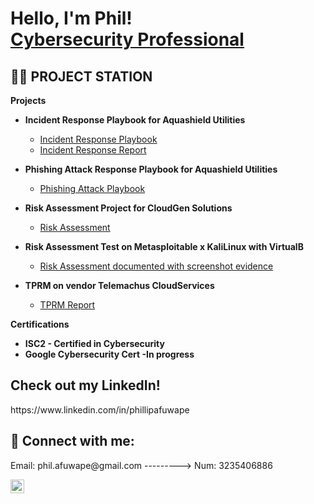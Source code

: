 <h1>Hello, I'm Phil! <br/><a href="https://www.linkedin.com/in/phillipafuwape">Cybersecurity Professional</a></h1>

<h2>👨‍💻 PROJECT STATION </h2>

 <b>Projects</b>
- <b>Incident Response Playbook for Aquashield Utilities</b>
  - [Incident Response Playbook](https://docs.google.com/spreadsheets/d/1HA0Ttiu3PPXXYdwGCRuhqXv3nktYkGx7X9Gfxc0tUjM/edit?usp=sharing)
  - [Incident Response Report](https://docs.google.com/spreadsheets/d/1HA0Ttiu3PPXXYdwGCRuhqXv3nktYkGx7X9Gfxc0tUjM/edit?usp=sharing)
- <b>Phishing Attack Response Playbook for  Aquashield Utilities </b>
  - [Phishing Attack Playbook](https://docs.google.com/spreadsheets/d/1XlJKVuStoujkLpREekX9Y__ZaLZq56ab_Ym5-PBFRjo/edit?usp=sharing)
  
    
- <b>Risk Assessment Project for CloudGen Solutions</b>
  - [Risk Assessment](https://docs.google.com/spreadsheets/d/1XlJKVuStoujkLpREekX9Y__ZaLZq56ab_Ym5-PBFRjo/edit?usp=sharing)
 
- <b>Risk Assessment Test on Metasploitable x KaliLinux with VirtualB </b>
  - [Risk Assessment documented with screenshot evidence](https://docs.google.com/spreadsheets/d/1wRaHV_v_BciwgdR4RwXHJ415VLV9R49LGn_cGN4wmng/edit?usp=sharing)
 
- <b>TPRM on vendor Telemachus CloudServices</b>
  - [TPRM Report](https://docs.google.com/document/d/1SjItRv4jofvFL1U3pqhsKAO_uK5aq9Q1ur6crt36et0/edit?usp=sharing)
 
 <b>Certifications</b>
   - <b> ISC2 - Certified in Cybersecurity</b>
   - <b> Google Cybersecurity Cert -In progress</b>
  
<h2> Check out my LinkedIn! </h2>
 https://www.linkedin.com/in/phillipafuwape


<h2> 🤳 Connect with me:</h2>
Email: phil.afuwape@gmail.com --------->       Num: 3235406886 


[<img align="left" alt="JoshMadakor | LinkedIn" width="22px" src="https://cdn.jsdelivr.net/npm/simple-icons@v3/icons/linkedin.svg" />][linkedin]



[linkedin]: https://www.linkedin.com/in/phillipafuwape

<!--
**joshmadakor1/joshmadakor1** is a ✨ _special_ ✨ repository because its `README.md` (this file) appears on your GitHub profile.

Here are some ideas to get you started:

- 🔭 I’m currently working on ...
- 🌱 I’m currently learning ...
- 👯 I’m looking to collaborate on ...
- 🤔 I’m looking for help with ...
- 💬 Ask me about ...
- 📫 How to reach me: ...
- 😄 Pronouns: ...
- ⚡ Fun fact: ...
-->
